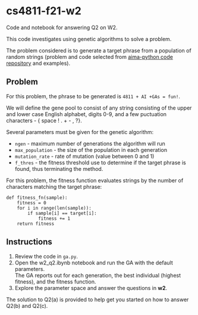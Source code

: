 # cs4811-f21-w2
Code and notebook for answering Q2 on W2. 

This code investigates using genetic algorithms to solve a problem. 

The problem considered is to generate a target phrase from a population of random strings (problem and code selected from [aima-python code repository](https://github.com/aimacode/aima-python) and examples).

## Problem 

For this problem, the phrase to be generated is `4811 + AI +GAs = fun!`.  

We will define the gene pool to consist of any string consisting of the upper and lower case English alphabet, digits 0-9, and a few puctuation characters - $\{$ space ! . + - , ?$\}$. 

Several parameters must be given for the genetic algorithm: 

* `ngen` - maximum number of generations the algorithm will run 
* `max_population` - the size of the population in each generation 
* `mutation_rate` - rate of mutation (value between 0 and 1) 
* `f_thres` - the fitness threshold use to determine if the target phrase is found, thus terminating the method. 

For this problem, the fitness function evaluates strings by the number of characters matching the target phrase: 

```
def fitness_fn(sample): 
	fitness = 0
    for i in range(len(sample)):
        if sample[i] == target[i]:
            fitness += 1
    return fitness
```

## Instructions 

1. Review the code in `ga.py`.
2. Open the w2_q2.ibynb notebook and run the GA with the default parameters.  
The GA reports out for each generation, the best individual (highest fitness), and the fitness function. 
3. Explore the parameter space and answer the questions in **w2**.  

The solution to Q2(a) is provided to help get you started on how to answer Q2(b) and Q2(c). 
